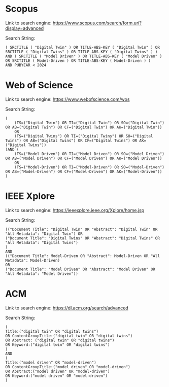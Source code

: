 
# Scopus
Link to search engine: https://www.scopus.com/search/form.uri?display=advanced

Search String: 
```
( SRCTITLE ( "Digital Twin" ) OR TITLE-ABS-KEY ( "Digital Twin" ) OR SRCTITLE ( "Digital Twins" ) OR TITLE-ABS-KEY ( "Digital Twins" ) ) 
AND ( SRCTITLE ( "Model Driven" ) OR TITLE-ABS-KEY ( "Model Driven" ) OR SRCTITLE ( Model-Driven ) OR TITLE-ABS-KEY ( Model-Driven ) ) 
AND PUBYEAR < 2024
```
# Web of Science
Link to search engine: https://www.webofscience.com/wos

Search String: 
```
(
    (TS=("Digital Twin") OR TI=("Digital Twin") OR SO=("Digital Twin") OR AB=("Digital Twin") OR CF=("Digital Twin") OR AK=("Digital Twin"))
    OR
    (TS=("Digital Twins") OR TI=("Digital Twins") OR SO=("Digital Twins") OR AB=("Digital Twins") OR CF=("Digital Twins") OR AK=("Digital Twins"))
)AND (
    (TS=("Model Driven") OR TI=("Model Driven") OR SO=("Model Driven") OR AB=("Model Driven") OR CF=("Model Driven") OR AK=("Model Driven"))
    OR
    (TS=("Model-Driven") OR TI=("Model-Driven") OR SO=("Model-Driven") OR AB=("Model-Driven") OR CF=("Model-Driven") OR AK=("Model-Driven"))
)
```
# IEEE Xplore
Link to search engine: https://ieeexplore.ieee.org/Xplore/home.jsp

Search String: 
```
(("Document Title": "Digital Twin" OR "Abstract": "Digital Twin" OR "All Metadata": "Digital Twin") OR
("Document Title": "Digital Twins" OR "Abstract": "Digital Twins" OR "All Metadata": "Digital Twins") 
)
AND
(("Document Title": Model-Driven OR "Abstract": Model-Driven OR "All Metadata": Model-Driven) 
OR
("Document Title": "Model Driven" OR "Abstract": "Model Driven" OR "All Metadata": "Model Driven"))
```
# ACM
Link to search engine: https://dl.acm.org/search/advanced

Search String: 
```
(
Title:("digital twin" OR "digital twins") 
OR ContentGroupTitle:("digital twin" OR "digital twins") 
OR Abstract: ("digital twin" OR "digital twins")
OR Keyword:("digital twin" OR "digital twins")
)
AND
(
Title:("model driven" OR "model-driven") 
OR ContentGroupTitle:("model driven" OR "model-driven") 
OR Abstract:("model driven" OR "model-driven") 
OR Keyword:("model driven" OR "model-driven")
)

```


